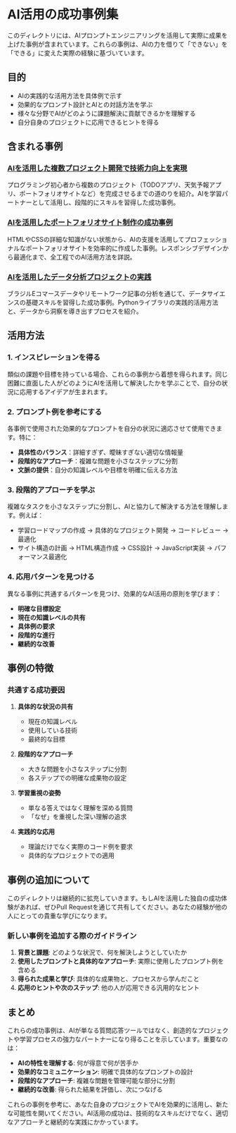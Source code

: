 # AI活用の成功事例集

このディレクトリには、AIプロンプトエンジニアリングを活用して実際に成果を上げた事例が含まれています。これらの事例は、AIの力を借りて「できない」を「できる」に変えた実際の経験に基づいています。

## 目的

- AIの実践的な活用方法を具体例で示す
- 効果的なプロンプト設計とAIとの対話方法を学ぶ
- 様々な分野でAIがどのように課題解決に貢献できるかを理解する
- 自分自身のプロジェクトに応用できるヒントを得る

## 含まれる事例

### [AIを活用した複数プロジェクト開発で技術力向上を実現](./practicing-ai-powered-data-analysis-projects.md)
プログラミング初心者から複数のプロジェクト（TODOアプリ、天気予報アプリ、ポートフォリオサイトなど）を完成させるまでの道のりを紹介。AIを学習パートナーとして活用し、段階的にスキルを習得した成功事例。

### [AIを活用したポートフォリオサイト制作の成功事例](./portfolio-creation-case-study.md)
HTMLやCSSの詳細な知識がない状態から、AIの支援を活用してプロフェッショナルなポートフォリオサイトを効率的に作成した事例。レスポンシブデザインから最適化まで、全工程でのAI活用方法を詳説。

### [AIを活用したデータ分析プロジェクトの実践](./practicing-ai-powered-data-analysis-projects.md)
ブラジルEコマースデータやリモートワーク記事の分析を通じて、データサイエンスの基礎スキルを習得した成功事例。Pythonライブラリの実践的活用方法と、データから洞察を導き出すプロセスを紹介。

## 活用方法

### 1. インスピレーションを得る
類似の課題や目標を持っている場合、これらの事例から着想を得られます。同じ困難に直面した人がどのようにAIを活用して解決したかを学ぶことで、自分の状況に応用するアイデアが生まれます。

### 2. プロンプト例を参考にする
各事例で使用された効果的なプロンプトを自分の状況に適応させて使用できます。特に：
- **具体性のバランス**：詳細すぎず、曖昧すぎない適切な情報量
- **段階的なアプローチ**：複雑な問題を小さなステップに分割
- **文脈の提供**：自分の知識レベルや目標を明確に伝える方法

### 3. 段階的アプローチを学ぶ
複雑なタスクを小さなステップに分割し、AIと協力して解決する方法を理解します。例えば：
- 学習ロードマップの作成 → 具体的なプロジェクト開発 → コードレビュー → 最適化
- サイト構造の計画 → HTML構造作成 → CSS設計 → JavaScript実装 → パフォーマンス最適化

### 4. 応用パターンを見つける
異なる事例に共通するパターンを見つけ、効果的なAI活用の原則を学びます：
- **明確な目標設定**
- **現在の知識レベルの共有**
- **具体例の要求**
- **段階的な進行**
- **継続的な改善**

## 事例の特徴

### 共通する成功要因

1. **具体的な状況の共有**
   - 現在の知識レベル
   - 使用している技術
   - 最終的な目標

2. **段階的なアプローチ**
   - 大きな問題を小さなステップに分割
   - 各ステップでの明確な成果物の設定

3. **学習重視の姿勢**
   - 単なる答えではなく理解を深める質問
   - 「なぜ」を重視した深い理解の追求

4. **実践的な応用**
   - 理論だけでなく実際のコード例を要求
   - 具体的なプロジェクトでの適用

## 事例の追加について

このディレクトリは継続的に拡充していきます。もしAIを活用した独自の成功体験があれば、ぜひPull Requestを通じて共有してください。あなたの経験が他の人にとっての貴重な学びになります。

### 新しい事例を追加する際のガイドライン

1. **背景と課題**: どのような状況で、何を解決しようとしていたか
2. **使用したプロンプトと具体的なアプローチ**: 実際に使用したプロンプト例を含める
3. **得られた成果と学び**: 具体的な成果物と、プロセスから学んだこと
4. **応用のヒントや次のステップ**: 他の人が応用できる汎用的なヒント

## まとめ

これらの成功事例は、AIが単なる質問応答ツールではなく、創造的なプロジェクトや学習プロセスの強力なパートナーになり得ることを示しています。重要なのは：

- **AIの特性を理解する**: 何が得意で何が苦手か
- **効果的なコミュニケーション**: 明確で具体的なプロンプトの設計
- **段階的なアプローチ**: 複雑な問題を管理可能な部分に分割
- **継続的な改善**: 得られた結果を評価し、次につなげる

これらの事例を参考に、あなた自身のプロジェクトでAIを効果的に活用し、新たな可能性を開いてください。AI活用の成功は、技術的なスキルだけでなく、適切なアプローチと継続的な実践にかかっています。
